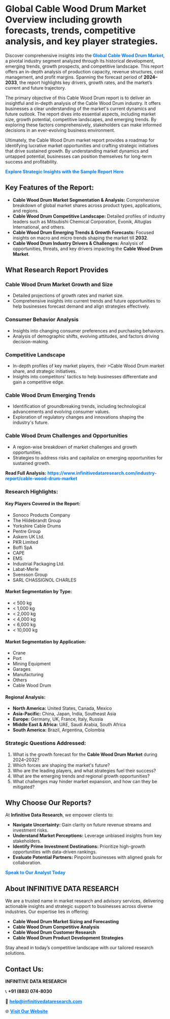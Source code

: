 <h1>Global Cable Wood Drum Market Overview including growth forecasts, trends, competitive analysis, and key player strategies.</h1>
<p>
Discover comprehensive insights into the 
<a href="https://www.infinitivedataresearch.com/industry-report/cable-wood-drum-market" rel="dofollow" style="color: #007BFF; text-decoration: none;"><strong>Global Cable Wood Drum Market</strong></a>, a pivotal industry segment analyzed through its historical development, emerging trends, growth prospects, and competitive landscape. This report offers an in-depth analysis of production capacity, revenue structures, cost management, and profit margins. Spanning the forecast period of <strong>2024–2033</strong>, the report highlights key drivers, growth rates, and the market’s current and future trajectory.
</p>
<p>
The primary objective of this Cable Wood Drum report is to deliver an insightful and in-depth analysis of the Cable Wood Drum industry. It offers businesses a clear understanding of the market's current dynamics and future outlook. The report dives into essential aspects, including market size, growth potential, competitive landscapes, and emerging trends. By exploring these factors comprehensively, stakeholders can make informed decisions in an ever-evolving business environment.
</p>
<p>
Ultimately, the Cable Wood Drum market report provides a roadmap for identifying lucrative market opportunities and crafting strategic initiatives that drive sustained growth. By understanding market dynamics and untapped potential, businesses can position themselves for long-term success and profitability.
</p>
<p>
<a href="https://www.infinitivedataresearch.com/request-sample/reportId=110643" style="color: #007BFF; text-decoration: none;"><strong>Explore Strategic Insights with the Sample Report Here</strong></a>
</p>

<h2>Key Features of the Report:</h2>
<ul>
<li><strong>Cable Wood Drum Market Segmentation & Analysis:</strong> Comprehensive breakdown of global market shares across product types, applications, and regions.</li>
<li><strong>Cable Wood Drum Competitive Landscape:</strong> Detailed profiles of industry leaders such as Mitsubishi Chemical Corporation, Evonik, Altuglas International, and others.</li>
<li><strong>Cable Wood Drum Emerging Trends & Growth Forecasts:</strong> Focused insights on macro and micro trends shaping the market till <strong>2032</strong>.</li>
<li><strong>Cable Wood Drum Industry Drivers & Challenges:</strong> Analysis of opportunities, threats, and key drivers impacting the <strong>Cable Wood Drum Market</strong>.</li>
</ul>

<h2>What Research Report Provides</h2>
<h3>Cable Wood Drum Market Growth and Size</h3>
<ul>
<li>Detailed projections of growth rates and market size.</li>
<li>Comprehensive insights into current trends and future opportunities to help businesses forecast demand and align strategies effectively.</li>
</ul>

<h3>Consumer Behavior Analysis</h3>
<ul>
<li>Insights into changing consumer preferences and purchasing behaviors.</li>
<li>Analysis of demographic shifts, evolving attitudes, and factors driving decision-making.</li>
</ul>

<h3>Competitive Landscape</h3>
<ul>
<li>In-depth profiles of key market players, their >Cable Wood Drum market share, and strategic initiatives.</li>
<li>Insights into competitors' tactics to help businesses differentiate and gain a competitive edge.</li>
</ul>

<h3>Cable Wood Drum Emerging Trends</h3>
<ul>
<li>Identification of groundbreaking trends, including technological advancements and evolving consumer values.</li>
<li>Exploration of regulatory changes and innovations shaping the industry's future.</li>
</ul>

<h3>Cable Wood Drum Challenges and Opportunities</h3>
<ul>
<li>A region-wise breakdown of market challenges and growth opportunities.</li>
<li>Strategies to address risks and capitalize on emerging opportunities for sustained growth.</li>
</ul>
<p><strong>Read Full Analysis:</strong> <a href="https://www.infinitivedataresearch.com/industry-report/cable-wood-drum-market" rel="dofollow" style="color: #007BFF; text-decoration: none;"><strong>https://www.infinitivedataresearch.com/industry-report/cable-wood-drum-market</strong></a></p>
<h3>Research Highlights:</h3>
<h4>Key Players Covered in the Report:</h4>
<ul><li>Sonoco Products Company</li><li>The Hildebrandt Group</li><li>Yorkshire Cable Drums</li><li>Pentre Group</li><li>Askern UK Ltd.</li><li>PKR Limited</li><li>Boffi SpA</li><li>CAPE</li><li>EMS</li><li>Industrial Packaging Ltd.</li><li>Labat-Merle</li><li>Svensson Group</li><li>SARL CHASSIGNOL CHARLES</li></ul>
<h4>Market Segmentation by Type:</h4>
<ul><li>&lt; 500 kg</li><li>&lt; 1,000 kg</li><li>&lt; 2,000 kg</li><li>&lt; 4,000 kg</li><li>&lt; 6,000 kg</li><li>&lt; 10,000 kg</li></ul>
<h4>Market Segmentation by Application:</h4>
<ul><li>Crane</li><li>Port</li><li>Mining Equipment</li><li>Garages</li><li>Manufacturing</li><li>Others</li><li>Cable Wood Drum</li></ul>

<h4>Regional Analysis:</h4>
<ul>
<li><strong>North America:</strong> United States, Canada, Mexico</li>
<li><strong>Asia-Pacific:</strong> China, Japan, India, Southeast Asia</li>
<li><strong>Europe:</strong> Germany, UK, France, Italy, Russia</li>
<li><strong>Middle East & Africa:</strong> UAE, Saudi Arabia, South Africa</li>
<li><strong>South America:</strong> Brazil, Argentina, Colombia</li>
</ul>

<h3>Strategic Questions Addressed:</h3>
<ol>
<li>What is the growth forecast for the <strong>Cable Wood Drum Market</strong> during 2024–2032?</li>
<li>Which forces are shaping the market's future?</li>
<li>Who are the leading players, and what strategies fuel their success?</li>
<li>What are the emerging trends and regional growth opportunities?</li>
<li>What challenges may hinder market expansion, and how can they be mitigated?</li>
</ol>

<h2>Why Choose Our Reports?</h2>
<p>At <strong>Infinitive Data Research</strong>, we empower clients to:</p>
<ul>
<li><strong>Navigate Uncertainty:</strong> Gain clarity on future revenue streams and investment risks.</li>
<li><strong>Understand Market Perceptions:</strong> Leverage unbiased insights from key stakeholders.</li>
<li><strong>Identify Prime Investment Destinations:</strong> Prioritize high-growth opportunities with data-driven rankings.</li>
<li><strong>Evaluate Potential Partners:</strong> Pinpoint businesses with aligned goals for collaboration.</li>
</ul>
<p><a href="https://www.infinitivedataresearch.com/industry-report/cable-wood-drum-market" rel="dofollow" style="color: #007BFF; text-decoration: none;"><strong>Speak to Our Analyst Today</strong></a></p>

<h2>About INFINITIVE DATA RESEARCH</h2>
<p>We are a trusted name in market research and advisory services, delivering actionable insights and strategic support to businesses across diverse industries. Our expertise lies in offering:</p>
<ul>
<li><strong>Cable Wood Drum Market Sizing and Forecasting</strong></li>
<li><strong>Cable Wood Drum Competitive Analysis</strong></li>
<li><strong>Cable Wood Drum Customer Research</strong></li>
<li><strong>Cable Wood Drum Product Development Strategies</strong></li>
</ul>
<p>Stay ahead in today’s competitive landscape with our tailored research solutions.</p>

<h2>Contact Us:</h2>
<p><strong>INFINITIVE DATA RESEARCH</strong></p>
<p>📞 <strong>+91 (883) 074-8030</strong></p>
<p>📧 <strong><a href="mailto:help@infinitivedataresearch.com" style="color: #007BFF;">help@infinitivedataresearch.com</a></strong></p>
<p>🌐 <strong><a href="https://www.infinitivedataresearch.com" rel="dofollow" style="color: #007BFF;">Visit Our Website</a></strong></p>